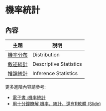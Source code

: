# 機率統計

## 內容

主題                                | 說明
------------------------------------|---------------------
[機率分布](機率分布.md) | Distribution
[敘述統計](敘述統計.md) | Descriptive Statistics
[推論統計](推論統計.md) | Inference Statistics

更多進階內容請參考:

* [電子書 :機率統計](https://misavo.com/blog/%E9%99%B3%E9%8D%BE%E8%AA%A0/%E6%9B%B8%E7%B1%8D/%E6%A9%9F%E7%8E%87%E7%B5%B1%E8%A8%88)
* [用十分鐘瞭解 機率、統計、還有R軟體 (Slide)](https://www.slideshare.net/ccckmit/r-63630366)
